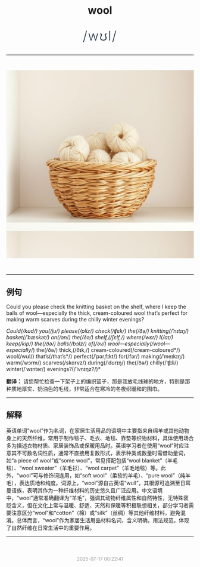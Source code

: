 <div align="center">

# wool

<div style="margin: 30px 0;">
<h1 style="font-size: 2.5em; font-weight: 300; letter-spacing: 2px; margin: 0; color: #2c3e50;">
/wʊl/
</h1>
</div>

</div>

---

<div align="center" style="margin: 40px 0;">

![wool](images/wool.png)

</div>

---

## 例句

Could you please check the knitting basket on the shelf, where I keep the balls of wool—especially the thick, cream-coloured wool that’s perfect for making warm scarves during the chilly winter evenings?

*Could(/kʊd/) you(/ju/) please(/pliz/) check(/ʧɛk/) the(/ðə/) knitting(/ˈnɪtɪŋ/) basket(/ˈbæskət/) on(/ɔn/) the(/ðə/) shelf,(/ʃɛlf,/) where(/wɛr/) I(/aɪ/) keep(/kip/) the(/ðə/) balls(/bɔlz/) of(/əv/) wool—especially(/wool—especially*/) the(/ðə/) thick,(/θɪk,/) cream-coloured(/cream-coloured*/) wool(/wʊl/) that’s(/that’s*/) perfect(/ˈpərˌfɪkt/) for(/fər/) making(/ˈmeɪkɪŋ/) warm(/wɔrm/) scarves(/skɑrvz/) during(/ˈdʊrɪŋ/) the(/ðə/) chilly(/ˈʧɪli/) winter(/ˈwɪntər/) evenings?(/ˈivnɪŋz?/)*

**翻译：** 请您帮忙检查一下架子上的编织篮子，那是我放毛线球的地方，特别是那种质地厚实、奶油色的毛线，非常适合在寒冷的冬夜织暖和的围巾。

---

## 解释

英语单词“wool”作为名词，在家居生活用品的语境中主要指来自绵羊或其他动物身上的天然纤维，常用于制作毯子、毛衣、地毯、靠垫等织物材料，具体使用场合多为描述衣物材质、家居装饰品或保暖用品时。英语学习者在使用“wool”时应注意其不可数名词性质，通常不直接用复数形式，表示种类或数量时需借助量词，如“a piece of wool”或“some wool”，常见搭配包括“wool blanket”（羊毛毯）、“wool sweater”（羊毛衫）、“wool carpet”（羊毛地毯）等。此外，“wool”可与修饰词连用，如“soft wool”（柔软的羊毛）、“pure wool”（纯羊毛），表达质地和纯度。词源上，“wool”源自古英语“wull”，其根源可追溯至日耳曼语族，表明其作为一种纤维材料的历史悠久且广泛应用。中文语境中，“wool”通常准确翻译为“羊毛”，强调其动物纤维属性和自然特性，无特殊褒贬含义，但在文化上常与温暖、舒适、天然和保暖等积极联想相关，部分学习者需要注意区分“wool”和“cotton”（棉）或“silk”（丝绸）等其他纤维材料，避免混淆。总体而言，“wool”作为家居生活用品材料名词，含义明确，用法规范，体现了自然纤维在日常生活中的重要作用。


---

<div align="center" style="margin-top: 50px;">
<small style="color: #999; font-size: 0.9em;">2025-07-17 06:22:41</small>
</div>
